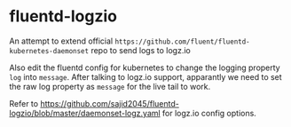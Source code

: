 # fluentd-logzio

An attempt to extend official `https://github.com/fluent/fluentd-kubernetes-daemonset` repo to send logs to logz.io

Also edit the fluentd config for kubernetes to change the logging property `log` into `message`. After talking to logz.io support, apparantly we need to set the raw log property as `message` for the live tail to work.

Refer to https://github.com/sajid2045/fluentd-logzio/blob/master/daemonset-logz.yaml for logz.io config options.
